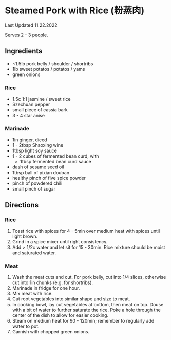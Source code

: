 # Steamed Pork with Rice (粉蒸肉)

Last Updated 11.22.2022

Serves 2 - 3 people.

## Ingredients

* ~1.5lb pork belly / shoulder / shortribs
* 1lb sweet potatos / potatos / yams
* green onions

### Rice

* 1.5c 1:1 jasmine / sweet rice
* Szechuan pepper
* small piece of cassia bark
* 3 - 4 star anise

### Marinade

* 1in ginger, diced
* 1 - 2tbsp Shaoxing wine
* 1tbsp light soy sauce
* 1 - 2 cubes of fermented bean curd, with
  * 1tbsp fermented bean curd sauce
* dash of sesame seed oil
* 1tbsp ball of pixian douban
* healthy pinch of five spice powder
* pinch of powdered chili
* small pinch of sugar

## Directions

### Rice

1. Toast rice with spices for 4 - 5min over medium heat with spices until light
   brown.
1. Grind in a spice mixer until right consistency.
1. Add > 1/2c water and let sit for 15 - 30min. Rice mixture should be moist and
   saturated water.

### Meat

1. Wash the meat cuts and cut. For pork belly, cut into 1/4 slices, otherwise cut
   into 1in chunks (e.g. for shortribs).
1. Marinade in fridge for one hour.
1. Mix meat with rice.
1. Cut root vegetables into similar shape and size to meat.
1. In cooking bowl, lay out vegetables at bottom, then meat on top. Douse with a
   bit of water to further saturate the rice. Poke a hole through the center of
   the dish to allow for easier cooking.
1. Steam on medium heat for 90 - 120min; remember to regularly add water to pot.
1. Garnish with chopped green onions.
